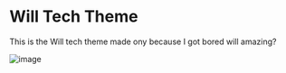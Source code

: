 # Will Tech Theme

This is the Will tech theme made ony because I got bored   will amazing?


![image](https://user-images.githubusercontent.com/49113086/153828900-3bbc2a41-349b-4bc9-bc61-813a4a0ee2f2.png)
